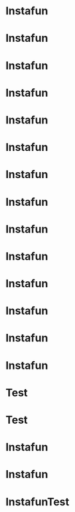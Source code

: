 # Instafun
# Instafun
# Instafun
# Instafun
# Instafun
# Instafun
# Instafun
# Instafun
# Instafun
# Instafun
# Instafun
# Instafun
# Instafun
# Instafun
# Test
# Test
# Instafun
# Instafun
# InstafunTest
